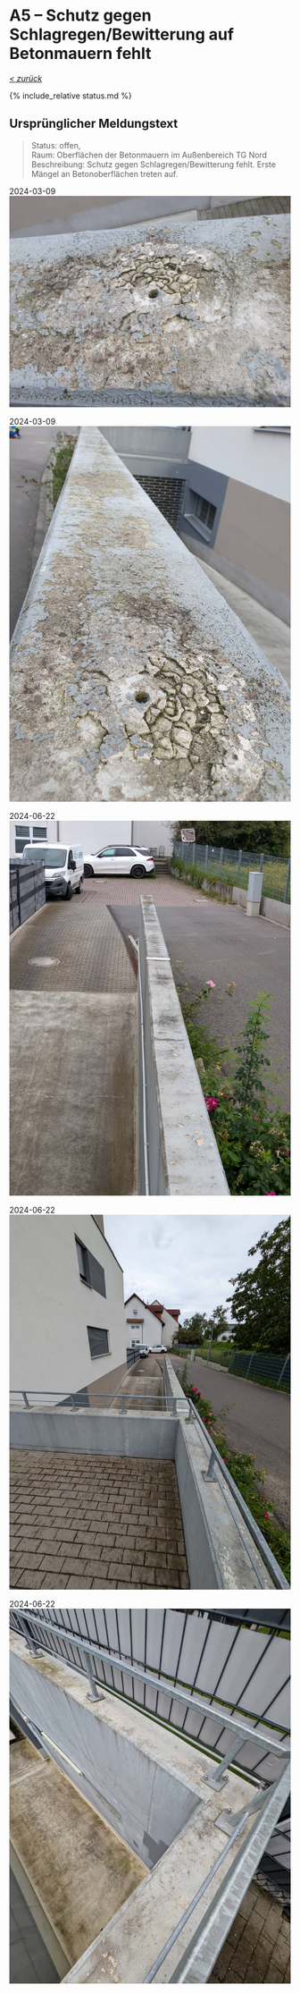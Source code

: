 # A5 &ndash; Schutz gegen Schlagregen/Bewitterung auf Betonmauern fehlt

_[&lt; zurück](../../index.md)_

{% include_relative status.md %}

## Ursprünglicher Meldungstext

> Status: offen,\
> Raum: Oberflächen der Betonmauern im Außenbereich TG Nord\
> Beschreibung: Schutz gegen Schlagregen/Bewitterung fehlt. Erste Mängel an Betonoberflächen treten auf.

2024-03-09
![](20240309_172655_small.jpg)

2024-03-09
![](20240309_172659_small.jpg)

2024-06-22
![](PXL_20240622_091312741.RAW-01.COVER_small.jpg)

2024-06-22
![](PXL_20240622_091320206.RAW-01.COVER_small.jpg)

2024-06-22
![](PXL_20240622_091338523.RAW-01.COVER_small.jpg)
